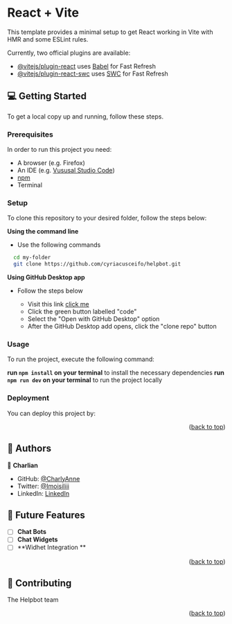 # React + Vite

This template provides a minimal setup to get React working in Vite with HMR and some ESLint rules.

Currently, two official plugins are available:

- [@vitejs/plugin-react](https://github.com/vitejs/vite-plugin-react/blob/main/packages/plugin-react/README.md) uses [Babel](https://babeljs.io/) for Fast Refresh
- [@vitejs/plugin-react-swc](https://github.com/vitejs/vite-plugin-react-swc) uses [SWC](https://swc.rs/) for Fast Refresh

## 💻 Getting Started <a name="getting-started"></a>

To get a local copy up and running, follow these steps.

### Prerequisites

In order to run this project you need:

- A browser (e.g. Firefox)
- An IDE (e.g. [Vususal Studio Code](https://code.visualstudio.com/download))
- [npm](https://nodejs.org/en/)
- Terminal

### Setup

To clone this repository to your desired folder, follow the steps below:

**Using the command line**

- Use the following commands

```sh
  cd my-folder
  git clone https://github.com/cyriacusceifo/helpbot.git
```

**Using GitHub Desktop app**

- Follow the steps below

  - Visit this link [click me](https://github.com/cyriacusceifo/helpbot)
  - Click the green button labelled "code"
  - Select the "Open with GitHub Desktop" option
  - After the GitHub Desktop add opens, click the "clone repo" button

### Usage

To run the project, execute the following command:

**run `npm install` on your terminal** to install the necessary dependencies
**run `npm run dev` on your terminal** to run the project locally

### Deployment

You can deploy this project by:

<p align="right">(<a href="#readme-top">back to top</a>)</p>

## 👥 Authors <a name="authors"></a>

👤 **Charlian**

- GitHub: [@CharlyAnne](https://github.com/CharlyAnne)
- Twitter: [@Imoisiliii](https://twitter.com/imoisiliii)
- LinkedIn: [LinkedIn](https://www.linkedin.com/in/ezekiel-udiomuno)

## 🔭 Future Features <a name="future-features"></a>

- [ ] **Chat Bots**
- [ ] **Chat Widgets**
- [ ] **Widhet Integration **

<p align="right">(<a href="#readme-top">back to top</a>)</p>

## 🤝 Contributing <a name="contributing"></a>

The Helpbot team

<p align="right">(<a href="#readme-top">back to top</a>)</p>